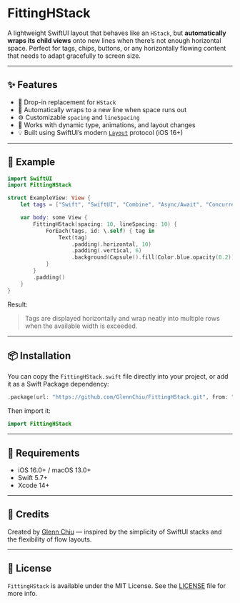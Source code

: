 # FittingHStack

A lightweight SwiftUI layout that behaves like an `HStack`, but **automatically wraps its child views** onto new lines when there’s not enough horizontal space.
Perfect for tags, chips, buttons, or any horizontally flowing content that needs to adapt gracefully to screen size.

---

## ✨ Features

* 🧩 Drop-in replacement for `HStack`
* 🔄 Automatically wraps to a new line when space runs out
* ⚙️ Customizable `spacing` and `lineSpacing`
* 📱 Works with dynamic type, animations, and layout changes
* 💡 Built using SwiftUI’s modern [`Layout`](https://developer.apple.com/documentation/swiftui/layout) protocol (iOS 16+)

---

## 🚀 Example

```swift
import SwiftUI
import FittingHStack

struct ExampleView: View {
    let tags = ["Swift", "SwiftUI", "Combine", "Async/Await", "Concurrency", "iOS 26", "Layout Protocol"]

    var body: some View {
        FittingHStack(spacing: 10, lineSpacing: 10) {
            ForEach(tags, id: \.self) { tag in
                Text(tag)
                    .padding(.horizontal, 10)
                    .padding(.vertical, 6)
                    .background(Capsule().fill(Color.blue.opacity(0.2)))
            }
        }
        .padding()
    }
}
```

Result:

> Tags are displayed horizontally and wrap neatly into multiple rows when the available width is exceeded.

---

## 📦 Installation

You can copy the `FittingHStack.swift` file directly into your project,
or add it as a Swift Package dependency:

```swift
.package(url: "https://github.com/GlennChiu/FittingHStack.git", from: "1.1.1")
```

Then import it:

```swift
import FittingHStack
```

---

## 🧩 Requirements

* iOS 16.0+ / macOS 13.0+
* Swift 5.7+
* Xcode 14+

---

## 🫶 Credits

Created by [Glenn Chiu](https://github.com/GlennChiu) — inspired by the simplicity of SwiftUI stacks and the flexibility of flow layouts.

---

## 🪪 License

`FittingHStack` is available under the MIT License.
See the [LICENSE](LICENSE) file for more info.
